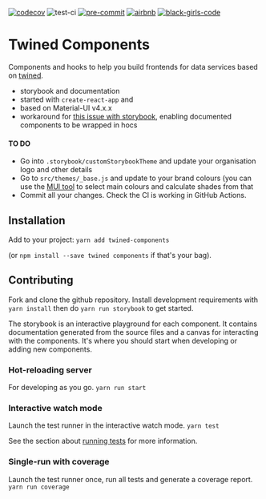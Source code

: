 [![codecov](https://codecov.io/gh/octue/twined-components/branch/master/graph/badge.svg)](https://codecov.io/gh/octue/twined-components)
![test-ci](https://github.com/octue/twined-components/workflows/test-ci/badge.svg)
[![pre-commit](https://img.shields.io/badge/pre--commit-enabled-brightgreen?logo=pre-commit&logoColor=white)](https://github.com/pre-commit/pre-commit)
[![airbnb](https://img.shields.io/badge/code%20style-airbnb-000000.svg)]()
[![black-girls-code](https://img.shields.io/badge/black%20girls-code-f64279.svg)](https://www.blackgirlscode.com/)


# Twined Components

Components and hooks to help you build frontends for data services based on [twined](https://twined.readthedocs.io).

 - storybook and documentation
 - started with `create-react-app` and 
 - based on Material-UI v4.x.x
 - workaround for [this issue with storybook](https://github.com/storybookjs/storybook/issues/4143), enabling documented components to be wrapped in hocs

#### TO DO
- Go into `.storybook/customStorybookTheme` and update your organisation logo and other details
- Go to `src/themes/_base.js` and update to your brand colours (you can use the [MUI tool](https://material.io/resources/color/) to select main colours and calculate shades from that
- Commit all your changes. Check the CI is working in GitHub Actions.

## Installation

Add to your project:
`yarn add twined-components`

(or `npm install --save twined components` if that's your bag).


## Contributing

Fork and clone the github repository. Install development requirements with `yarn install` then do
`yarn run storybook` to get started.

The storybook is an interactive playground for each component. It contains documentation generated from the source files
and a canvas for interacting with the components. It's where you should start when developing or adding new components.

### Hot-reloading server

For developing as you go.
`yarn run start`

### Interactive watch mode

Launch the test runner in the interactive watch mode.
`yarn test`

See the section about [running tests](https://facebook.github.io/create-react-app/docs/running-tests) for more information.

### Single-run with coverage

Launch the test runner once, run all tests and generate a coverage report.
`yarn run coverage`
